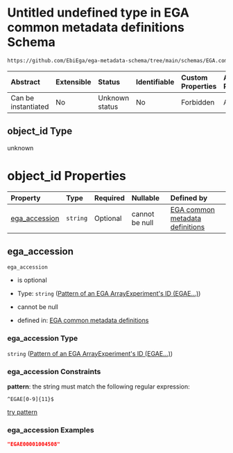 # Untitled undefined type in EGA common metadata definitions Schema

```txt
https://github.com/EbiEga/ega-metadata-schema/tree/main/schemas/EGA.common-definitions.json#/definitions/object-id-and-object-type-check/anyOf/11/properties/object_id
```



| Abstract            | Extensible | Status         | Identifiable | Custom Properties | Additional Properties | Access Restrictions | Defined In                                                                                |
| :------------------ | :--------- | :------------- | :----------- | :---------------- | :-------------------- | :------------------ | :---------------------------------------------------------------------------------------- |
| Can be instantiated | No         | Unknown status | No           | Forbidden         | Allowed               | none                | [EGA.common-definitions.json*](../out/EGA.common-definitions.json "open original schema") |

## object_id Type

unknown

# object_id Properties

| Property                        | Type     | Required | Nullable       | Defined by                                                                                                                                                                                                                                                                                           |
| :------------------------------ | :------- | :------- | :------------- | :--------------------------------------------------------------------------------------------------------------------------------------------------------------------------------------------------------------------------------------------------------------------------------------------------- |
| [ega_accession](#ega_accession) | `string` | Optional | cannot be null | [EGA common metadata definitions](ega-2-definitions-pattern-of-an-ega-arrayexperiments-id-egae.md "https://github.com/EbiEga/ega-metadata-schema/tree/main/schemas/EGA.common-definitions.json#/definitions/object-id-and-object-type-check/anyOf/11/properties/object_id/properties/ega_accession") |

## ega_accession



`ega_accession`

*   is optional

*   Type: `string` ([Pattern of an EGA ArrayExperiment's ID (EGAE...)](ega-2-definitions-pattern-of-an-ega-arrayexperiments-id-egae.md))

*   cannot be null

*   defined in: [EGA common metadata definitions](ega-2-definitions-pattern-of-an-ega-arrayexperiments-id-egae.md "https://github.com/EbiEga/ega-metadata-schema/tree/main/schemas/EGA.common-definitions.json#/definitions/object-id-and-object-type-check/anyOf/11/properties/object_id/properties/ega_accession")

### ega_accession Type

`string` ([Pattern of an EGA ArrayExperiment's ID (EGAE...)](ega-2-definitions-pattern-of-an-ega-arrayexperiments-id-egae.md))

### ega_accession Constraints

**pattern**: the string must match the following regular expression: 

```regexp
^EGAE[0-9]{11}$
```

[try pattern](https://regexr.com/?expression=%5EEGAE%5B0-9%5D%7B11%7D%24 "try regular expression with regexr.com")

### ega_accession Examples

```json
"EGAE00001004508"
```
